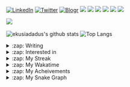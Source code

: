 
<p>
  <a href="https://www.linkedin.com/in/ekusiadadus/"><img src="https://img.shields.io/badge/LinkedIn--_.svg?style=social&logo=linkedin" alt="LinkedIn"></a>
  <a href="https://twitter.com/ekusiadadus/"><img src="https://img.shields.io/badge/Twitter--_.svg?style=social&logo=twitter" alt="Twitter"></a>
  <a href="https://ekusiadadus.com/"><img src="https://img.shields.io/badge/blog--_.svg?style=social&logo=blogger" alt="Blogr"></a>
  <a href="#"><img src="https://img.shields.io/badge/C%2B%2B-lover-pink?logo=C%2B%2B"></a>
  <a href="#"><img src="https://img.shields.io/badge/Flutter-joker-blue?logo=Flutter"></a>
  <a href="#"><img src="https://img.shields.io/badge/Go-night-skyblue?logo=go"></a>
  <a href="#"><img src="https://img.shields.io/badge/Rust-shark-yellow?logo=Rust"></a>
  <a href="#"><img src="https://img.shields.io/badge/Zig-baby-red?logo=zig"></a>
  <a href="#"><img src="https://img.shields.io/badge/Clean%20Arch-learner-_.svg"></a>
</p>


<img width=800 src="https://github-profile-trophy.vercel.app/?username=ekusiadadus&column=8&theme=gruvbox&no-frame=true"/>

![ekusiadadus's github stats](https://github-readme-stats.vercel.app/api?username=ekusiadadus&count_private=true&show_icons=true&line_height=40&theme=dracula)
![Top Langs](https://github-readme-stats.vercel.app/api/top-langs/?username=ekusiadadus&langs_count=5&hide=html,cmake&theme=dracula)


<details>
  <summary>:zap: Writing</summary>
<ul>  
    <li> Frontend with TypeScript, React </li>
    <li> Backend with Go, Rust, Flutter, Python </li>
    <li> Mobile App with Flutter </li>
    <li> Blockchain with Rust, C++ </li>
    <li> OS with Rust </li>
    <li> Languager with .NET </li>
    <li> Game AI with Python </li>
</ul>
</details>

<details>
  <summary>:zap: Interested in</summary>
<ul>  
    <li> Blockchain </li>
    <li> Metaverse </li>
    <li> Game Development (AI) </li>
 </ul>
</details>

<details>
  <summary>:zap: My Streak </summary>
  <div>
    <img align="center" src="https://github-readme-streak-stats.herokuapp.com/?user=ekusiadadus" />
  </div>
</details>
  
<details>
  <summary>:zap: My Wakatime</summary>

![ekusiadadus's wakatime stats](https://github-readme-stats.vercel.app/api/wakatime?username=ekusiadadus&theme=dracula)

</details>
<details>
  <summary>:zap: My Acheivements</summary>
  <div>
      <img src="https://matsuri-tech.github.io/matsuri-achievements/imgs/achievement-list/ekusiadadus.svg" />
  </div>
</details>

<details>
  <summary>:zap: My Snake Graph</summary>
  <div>
      <img src="https://raw.githubusercontent.com/ekusiadadus/github-snake/output/github-contribution-grid-snake.svg?palette=github-dark" />
  </div>
</details>
